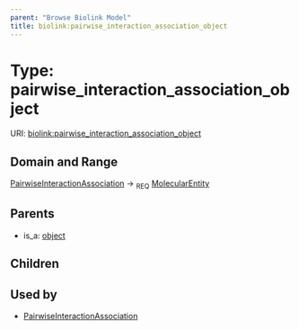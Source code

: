 ```yaml
---
parent: "Browse Biolink Model"
title: biolink:pairwise_interaction_association_object
---
```


# Type: pairwise_interaction_association_object




URI: [biolink:pairwise_interaction_association_object](https://w3id.org/biolink/vocab/pairwise_interaction_association_object)



## Domain and Range

[PairwiseInteractionAssociation](PairwiseInteractionAssociation.md) ->  <sub>REQ</sub> [MolecularEntity](MolecularEntity.md)

## Parents

 *  is_a: [object](object.md)

## Children


## Used by

 * [PairwiseInteractionAssociation](PairwiseInteractionAssociation.md)
